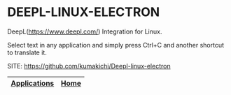 # DEEPL-LINUX-ELECTRON

 DeepL(https://www.deepl.com/) Integration for Linux.
 
 Select text in any application and simply press Ctrl+C and another  shortcut to translate it.

 SITE: https://github.com/kumakichi/Deepl-linux-electron

 | [Applications](https://portable-linux-apps.github.io/apps.html) | [Home](https://portable-linux-apps.github.io)
 | --- | --- |

